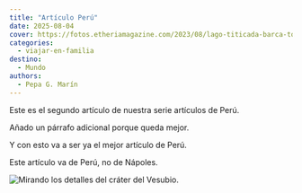 ```yaml
---
title: "Artículo Perú"
date: 2025-08-04
cover: https://fotos.etheriamagazine.com/2023/08/lago-titicada-barca-totora.jpg
categories:
  - viajar-en-familia
destino:
  - Mundo
authors:
  - Pepa G. Marín
---
```


Este es el segundo artículo de nuestra serie artículos de Perú.

Añado un párrafo adicional porque queda mejor.

Y con esto va a ser ya el mejor artículo de Perú.

Este artículo va de Perú, no de Nápoles.



![Mirando los detalles del cráter del Vesubio.](https://fotos.etheriamagazine.com/2025/07/vesubio-gran-crater.jpg "Mirando los detalles del cráter del Vesubio. © Susana Garcia")